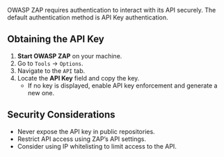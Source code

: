 OWASP ZAP requires authentication to interact with its API securely. The default authentication method is API Key authentication.

## Obtaining the API Key
1. **Start OWASP ZAP** on your machine.
2. Go to `Tools` → `Options`.
3. Navigate to the `API` tab.
4. Locate the **API Key** field and copy the key.
   - If no key is displayed, enable API key enforcement and generate a new one.

## Security Considerations
- Never expose the API key in public repositories.
- Restrict API access using ZAP’s API settings.
- Consider using IP whitelisting to limit access to the API.
